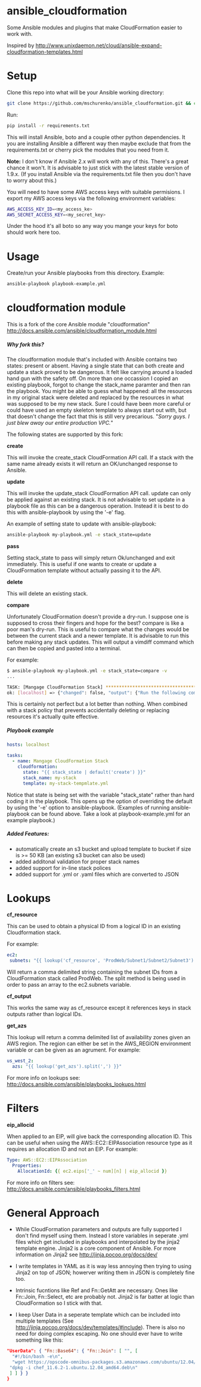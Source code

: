# ansible_cloudformation
Some Ansible modules and plugins that make CloudFormation easier to work with.

Inspired by http://www.unixdaemon.net/cloud/ansible-expand-cloudformation-templates.html

Setup
=====

Clone this repo into what will be your Ansible working directory:
```sh
git clone https://github.com/mschurenko/ansible_cloudformation.git && cd ansible_cloudformation
```

Run:
```sh
pip install -r requirements.txt 
```

This will install Ansible, boto and a couple other python dependencies. It you are installing Ansible a different way then maybe exclude that from the requirements.txt or cherry pick the modules that you need from it.

<b>Note:</b> I don't know if Ansible 2.x will work with any of this. There's a great chance it won't. It is advisable to just stick with the latest stable version of 1.9.x. (If you install Ansible via the requirements.txt file then you don't have to worry about this.)

You will need to have some AWS access keys with suitable permisions. I export my AWS access keys via the following environment variables:

```sh
AWS_ACCESS_KEY_ID=<my_access_ke>
AWS_SECRET_ACCESS_KEY=<my_secret_key>
```

Under the hood it's all boto so any way you mange your keys for boto should work here too.

Usage
=====

Create/run your Ansible playbooks from this directory. Example:
```sh
ansible-playbook playbook-example.yml
```

cloudformation module
=====================

This is a fork of the core Ansible module "cloudformation" http://docs.ansible.com/ansible/cloudformation_module.html

##### Why fork this?

The cloudformation module that's included with Ansible contains two states: present or absent. Having a single state that can both create and update a stack proved to be dangerous. It felt like carrying around a loaded hand gun with the safety off. On more than one occassion I copied an existing playbook, forgot to change the stack_name paramter and then ran the playbook. You might be able to guess what happened: all the resources in my original stack were deleted and replaced by the resources in what was supposed to be my new stack. Sure I could have been more careful or could have used an empty skeleton template to always start out with, but that doesn't change the fact that this is still very precarious. "<i>Sorry guys. I just blew away our entire production VPC.</i>"

The following states are supported by this fork:

 <b>create</b>

This will invoke the create_stack CloudFormation API call. If a stack with the same name already exists it will return an OK/unchanged response to Ansible. 

<b>update</b>

This will invoke the update_stack CloudFormation API call. update can only be applied against an existing stack.
It is not advisable to set update in a playbook file as this can be a dangerous operation. Instead it is best to do this with ansible-playbook by using the '-e' flag.

An example of setting state to update with ansible-playbook:

```sh
ansible-playbook my-playbook.yml -e stack_state=update
```

<b>pass</b>

Setting stack_state to pass will simply return Ok/unchanged and exit immediately. This is useful if one wants to create or update a CloudFormation template without actually passing it to the API.

<b>delete</b>

This will delete an existing stack.

<b>compare</b>

Unfortunately CloudFormation doesn't provide a dry-run. I suppose one is supposed to cross their fingers and hope for the best? compare is like a poor man's dry-run. This is useful to compare what the changes would be between the current stack and a newer template. It is advisable to run this before making any stack updates. This will output a vimdiff command which can then be copied and pasted into a terminal.

For example:

```sh
$ ansible-playbook my-playbook.yml -e stack_state=compare -v
...

TASK: [Mangage CloudFormation Stack] ******************************************
ok: [localhost] => {"changed": false, "output": {"Run the following command to compare current template with new one": "vimdiff -o /tmp/mystack_new.json /tmp/mystack_current.json"}}

```

This is certainly not perfect but a lot better than nothing. When combined with a stack policy that prevents accidentally deleting or replacing resources it's actually quite effective. 

##### Playbook example

```yaml
hosts: localhost

tasks:
  - name: Mangage CloudFormation Stack
    cloudformation:
      state: "{{ stack_state | default('create') }}"
      stack_name: my-stack
      template: my-stack-tempmlate.yml
```

Notice that state is being set with the variable "stack_state" rather than hard coding it in the playbook. This opens up the option of overriding the default by using the '-e' option to ansible-playbook. (Examples of running ansible-playbook can be found above. Take a look at playbook-example.yml for an example playbook.)

##### Added Features:
- automatically create an s3 bucket and upload template to bucket if size is >= 50 KB (an existing s3 bucket can also be used)
- added additonal validation for proper stack names
- added support for in-line stack polices
- added support for .yml or .yaml files which are converted to JSON

Lookups
=======
<b>cf_resource</b>

This can be used to obtain a physical ID from a logical ID in an existing Cloudformation stack.

For example:
```yaml
ec2:
 subnets: "{{ lookup('cf_resource', 'ProdWeb/Subnet1/Subnet2/Subnet3').split(',') }}"
```

Will return a comma delimited string containing the subnet IDs from a CloudFormation stack called ProdWeb. The split method is being used in order to pass an array to the ec2.subnets variable.

<b>cf_output</b>

This works the same way as cf_resource except it references keys in stack outputs rather than logical IDs.

<b>get_azs</b>

This lookup will return a comma delimited list of availability zones given an AWS region. The region can either be set in the AWS_REGION environment variable or can be given as an agrument. For example:

```yaml
us_west_2:
  azs: "{{ lookup('get_azs').split(',') }}"
```

For more info on lookups see: http://docs.ansible.com/ansible/playbooks_lookups.html

Filters
=======
<b>eip_allocid</b>

When applied to an EIP, will give back the corresponding allocation ID. This can be useful when using the AWS::EC2::EIPAssociation resource type as it requires an allocation ID and not an EIP. For example:

```yaml
Type: AWS::EC2::EIPAssociation
  Properties:
    AllocationId: {{ ec2.eips['_' ~ num][n] | eip_allocid }}
```

For more info on filters see: http://docs.ansible.com/ansible/playbooks_filters.html

General Approach
================
- While CloudFormation parameters and outputs are fully supported I don't find myself using them. Instead I store variables in seperate .yml files which get included in playbooks and interpolated by the jinja2 template engine. Jinja2 is a core component of Ansible. For more information on Jinja2 see http://jinja.pocoo.org/docs/dev/

- I write templates in YAML as it is way less annoying then trying to using Jinja2 on top of JSON; howerver writing them in JSON is completely fine too. 

- Intrinsic fucntions like Ref and Fn::GetAtt are necessary. Ones like Fn::Join, Fn::Select, etc are probably not. Jinja2 is far batter at logic than CloudFormation so I stick with that. 

- I keep User Data in a seperate template which can be included into multiple templates (See http://jinja.pocoo.org/docs/dev/templates/#include). There is also no need for doing complex escaping. No one should ever have to write something like this:
```json
"UserData": { "Fn::Base64": { "Fn::Join": [ "", [
  "#!/bin/bash -e\n",
  "wget https://opscode-omnibus-packages.s3.amazonaws.com/ubuntu/12.04/x86_64/chef_11.6.2-1.ubuntu.12.04_amd64.deb\n",
 "dpkg -i chef_11.6.2-1.ubuntu.12.04_amd64.deb\n"
 ] ] } }
}
```
